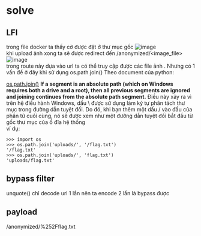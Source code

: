 # solve
## LFI
trong file docker ta thấy cờ được đặt ở thư mục gốc
![image](https://github.com/vanatka10/ctf_walkthrough/assets/126310360/8bc6c56d-9bfd-4996-ae1f-daab0be0ebdf)  
khi upload ảnh xong ta sẽ được redirect đến /anonymized/<image_file>  
![image](https://github.com/vanatka10/ctf_walkthrough/assets/126310360/6e8ae69c-8e01-46d1-99ec-83225c45497b)  
trong route này dựa vào url ta có thể truy cập được các file ảnh . Nhưng có 1 vấn đề ở đây khi sử dụng os.path.join()
Theo document của python:

[os.path.join()](https://docs.python.org/3/library/os.path.html#os.path.join)
**If a segment is an absolute path (which on Windows requires both a drive and a root), then all previous segments are ignored and joining continues from the absolute path segment.**
Điều này xảy ra vì trên hệ điều hành Windows, dấu \ được sử dụng làm ký tự phân tách thư mục trong đường dẫn tuyệt đối. Do đó, khi bạn thêm một dấu / vào đầu của phần tử cuối cùng, nó sẽ được xem như một đường dẫn tuyệt đối bắt đầu từ gốc thư mục của ổ đĩa hệ thống  
ví dụ:
```
>>> import os
>>> os.path.join('uploads/', '/flag.txt')
'/flag.txt'
>>> os.path.join('uploads/', 'flag.txt')
'uploads/flag.txt'
```
## bypass filter
unquote() chỉ decode url 1 lần nên ta encode 2 lần là bypass được
## payload
/anonymized/%252Fflag.txt
